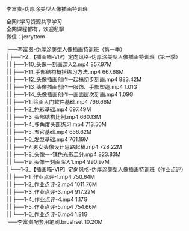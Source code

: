 李富贵-伪厚涂美型人像插画特训班

全网it学习资源共享学习<br>全网课程都有，欢迎私聊<br>微信：jerryttom<br>

├──李富贵-伪厚涂美型人像插画特训班（第一季）<br> | ├──1-2_【插画喵-VIP】定向风格-伪厚涂美型人像插画特训班（第一季）<br> | | ├──1-10_头像一刻画深入2.mp4 857.97M<br> | | ├──1-11_手部结构概括练习方法.mp4 667.68M<br> | | ├──1-12_头像插画创作一起稿初步刻画.mp4 883.42M<br> | | ├──1-13_头像插画创作一服饰、手部塑造.mp4 1.01G<br> | | ├──1-14_头像插画创作一画面层次刻画.mp4 1.09G<br> | | ├──1-1_绘画入门软件基础.mp4 766.66M<br> | | ├──1-2_色彩基础.mp4 697.49M<br> | | ├──1-3_头部结构比例.mp4 660.13M<br> | | ├──1-4_多角度头部练习.mp4 713.50M<br> | | ├──1-5_五官基础.mp4 656.62M<br> | | ├──1-6_发型基础.mp4 761.19M<br> | | ├──1-7_男女头像设计思路起稿.mp4 728.22M<br> | | ├──1-8_头像一-铺色光影二分.mp4 823.83M<br> | | └──1-9_头像一刻画深入1.mp4 990.97M<br> | └──1-3_【插画喵-VIP】定向风格-伪厚涂美型人像插画特训班（作业点评）<br> | | ├──1-1_作业点评-1.mp4 750.64M<br> | | ├──1-2_作业点评-2.mp4 1011.76M<br> | | ├──1-3_作业点评-3.mp4 917.22M<br> | | ├──1-4_作业点评-4.mp4 1.17G<br> | | ├──1-5_作业点评-5.mp4 754.66M<br> | | └──1-6_作业点评-6.mp4 1.81G<br> └──李富贵配套用笔刷.brushset 10.20M